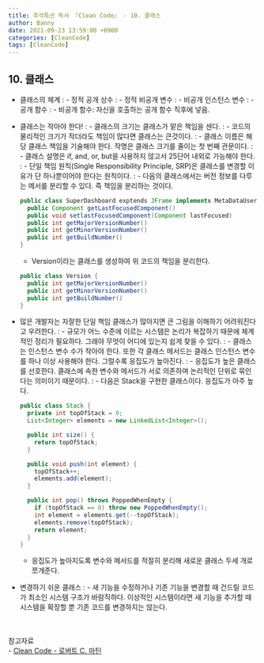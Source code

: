```yaml
---
title: 추석특선 독서 『Clean Code』 - 10. 클래스
author: Banny
date: 2021-09-23 13:59:00 +0900
categories: [CleanCode]
tags: [CleanCode]
---
```


## 10. 클래스

- 클래스의 체계
  : - 정적 공개 상수
  : - 정적 비공개 변수
  : - 비공개 인스턴스 변수
  : - 공개 함수
  : - 비공개 함수: 자신을 호출하는 공개 함수 직후에 넣음.

  <!-- ```java

  ``` -->

- 클래스는 작아야 한다!
  : - 클래스의 크기는 클래스가 맡은 책임을 센다.
  : - 코드의 물리적인 크기가 작더라도 책임이 많다면 클래스는 큰것이다.
  : - 클래스 이름은 해당 클래스 책임을 기술해야 한다. 작명은 클래스 크기를 줄이는 첫 번째 관문이다.
  : - 클래스 설명은 if, and, or, but을 사용하지 않고서 25단어 내외로 가능해야 한다.
  : - 단일 책임 원칙(Single Responsibility Principle, SRP)은 클래스를 변경할 이유가 단 하나뿐이어야 한다는 원칙이다.
  : - 다음의 클래스에서는 버전 정보를 다루는 메서를 분리할 수 있다. 즉 책임을 분리하는 것이다.

  ```java
  public class SuperDashboard exptends JFrame implements MetaDataUser {
    public Component getLastFocusedComponent()
    public void setlastFocusedComponent(Component lastFocused)
    public int getMajorVersionNumber()
    public int getMinorVersionNumber()
    public int getBuildNumber()
  }
  ```

  - Version이라는 클래스를 생성하여 위 코드의 책임을 분리한다.

  ```java
  public class Version {
    public int getMajorVersionNumber()
    public int getMinorVersionNumber()
    public int getBuildNumber()
  }
  ```

- 많은 개발자는 자잘한 단일 책임 클래스가 많아지면 큰 그림을 이해하기 어려워진다고 우려한다.
  : - 규모가 어느 수준에 이르는 시스템은 논리가 복잡하기 때문에 체계적인 정리가 필요하다. 그래야 무엇이 어디에 있는지 쉽게 찾을 수 있다.
  : - 클래스는 인스턴스 변수 수가 작아야 한다. 또한 각 클래스 메서드는 클래스 인스턴스 변수를 하나 이상 사용해야 한다. 그럴수록 응집도가 높아진다.
  : - 응집도가 높은 클래스를 선호한다. 클래스에 속한 변수와 메서드가 서로 의존하며 논리적인 단위로 묶인다는 의미이기 때문이다.
  : - 다음은 Stack을 구현한 클래스이다. 응집도가 아주 높다.

  ```java
  public class Stack {
    private int topOfStack = 0;
    List<Integer> elements = new LinkedList<Integer>();

    public int size() {
      return topOfStack;
    }

    public void push(int element) {
      topOfStack++;
      elements.add(element);
    }

    public int pop() throws PoppedWhenEmpty {
      if (topOfStack == 0) throw new PoppedWhenEmpty();
      int element = elements.get(--topOfStack);
      elements.remove(topOfStack);
      return element;
    }
  }
  ```

  - 응집도가 높아지도록 변수와 메서드를 적절히 분리해 새로운 클래스 두세 개로 쪼개준다.

- 변경하기 쉬운 클래스
  : - 새 기능을 수정하거나 기존 기능을 변경할 때 건드릴 코드가 최소인 시스템 구조가 바람직하다. 이상적인 시스템이라면 새 기능을 추가할 때 시스템을 확장할 뿐 기존 코드를 변경하지는 않는다.

<br>
<br>
참고자료<br>
- <a href="http://www.yes24.com/Product/Goods/59626179">Clean Code - 로버트 C. 마틴</a>

